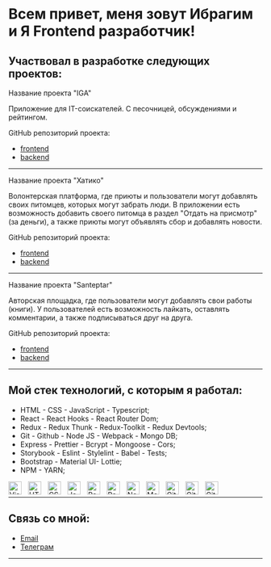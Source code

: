 <h1>Всем привет, меня зовут Ибрагим и Я Frontend разработчик!</h1>

## Участвовал в разработке следующих проектов:

Название проекта "IGA"

Приложение для IT-соискателей. С песочницей, обсуждениями и рейтингом.

GitHub репозиторий проекта:

- [frontend](https://github.com/sarda10v/iqa-frontend)
- [backend](https://github.com/sarda10v/iqa-backend)

---

Название проекта "Хатико"

Волонтерская платформа, где приюты и пользователи могут добавлять своих питомцев, которых могут забрать люди. В приложении есть возможность добавить своего питомца в раздел "Отдать на присмотр" (за деньги), а также приюты могут объявлять сбор и добавлять новости.

GitHub репозиторий проекта:

- [frontend](https://github.com/JolyGolfqw/second-life)
- [backend](https://github.com/JolyGolfqw/second-life-back)

---

Название проекта "Santeptar"

Авторская площадка, где пользователи могут добавлять свои работы (книги). У пользователей есть возможность лайкать, оставлять комментарии, а также подписываться друг на друга.

GitHub репозиторий проекта:

- [frontend](https://github.com/JolyGolfqw/wattpad-frontend)
- [backend](https://github.com/JolyGolfqw/wattpad-backend)

---

<h2>Мой стек технологий, с которым я работал:</h2>
<ul>
<li>HTML - CSS - JavaScript - Typescript;</li>
<li>React - React Hooks - React Router Dom;</li>
<li>Redux - Redux Thunk - Redux-Toolkit - Redux Devtools;</li>
<li> Git - Github - Node JS - Webpack - Mongo DB;</li>
<li> Express - Prettier - Bcrypt - Mongoose - Cors;</li>
<li> Storybook - Eslint - Stylelint - Babel - Tests;</li>
<li> Bootstrap - Material UI- Lottie;</li>
<li> NPM - YARN;</li>


</ul>

<img align="left" alt="Visual Studio Code" width="26px" src="https://cdn.jsdelivr.net/gh/devicons/devicon/icons/vscode/vscode-original.svg" style="padding-right:10px;" />

<img align="left" alt="HTML5" width="26px" src="https://cdn.jsdelivr.net/gh/devicons/devicon/icons/html5/html5-original.svg" style="padding-right:10px;" />

<img align="left" alt="CSS3" width="26px" src="https://cdn.jsdelivr.net/gh/devicons/devicon/icons/css3/css3-original.svg" style="padding-right:10px;" />

<img align="left" alt="JavaScript" width="26px" src="https://cdn.jsdelivr.net/gh/devicons/devicon/icons/javascript/javascript-original.svg" style="padding-right:10px;" />

<img align="left" alt="React" width="26px" src="https://cdn.jsdelivr.net/gh/devicons/devicon/icons/react/react-original.svg" style="padding-right:10px;" />
<img align="left" alt="ReduxThunk" width="26px" src="https://cdn4.iconfinder.com/data/icons/logos-brands-5/24/redux-512.png" style="padding-right:10px;" />

<img align="left" alt="Node.js" width="26px" src="https://cdn.jsdelivr.net/gh/devicons/devicon/icons/nodejs/nodejs-original.svg" style="padding-right:10px;" />

<img align="left" alt="MongoDB" width="26px" src="https://cdn.jsdelivr.net/gh/devicons/devicon/icons/mongodb/mongodb-original.svg" style="padding-right:10px;" />

<img align="left" alt="Git" width="26px" src="https://cdn.jsdelivr.net/gh/devicons/devicon/icons/git/git-original.svg" style="padding-right:10px;" />

<img align="left" alt="GitHub" width="26px" src="https://user-images.githubusercontent.com/3369400/139447912-e0f43f33-6d9f-45f8-be46-2df5bbc91289.png" style="padding-right:10px;" />

<img align="left" alt="GitHub" width="26px" src="https://pics.freeicons.io/uploads/icons/png/11490474241551942136-512.png" />
</br>

---

<h2>Связь со мной:</h2>


- [Email](https://e.mail.ru/inbox/?app_id_mytracker=58519&authid=l3k2bh59.ui&back=1%2C1&dwhsplit=s10273.b1ss12743s&from=login%2Cnavi&x-login-auth=1&afterReload=1)
- [Телеграм](https://t.me/sarda10v)

---
